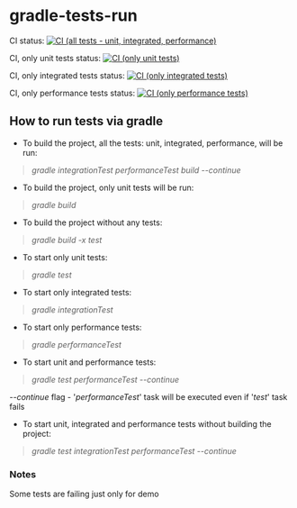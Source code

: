 # gradle-tests-run

CI status: [![CI (all tests - unit, integrated, performance)](https://github.com/NVRSK/gradle-tests-run/actions/workflows/gradle.yml/badge.svg)](https://github.com/NVRSK/gradle-tests-run/actions/workflows/gradle.yml)

CI, only unit tests status: [![CI (only unit tests)](https://github.com/NVRSK/gradle-tests-run/actions/workflows/unitTestsRunner.yml/badge.svg)](https://github.com/NVRSK/gradle-tests-run/actions/workflows/unitTestsRunner.yml)

CI, only integrated tests status: [![CI (only integrated tests)](https://github.com/NVRSK/gradle-tests-run/actions/workflows/integratedTestsRunner.yml/badge.svg)](https://github.com/NVRSK/gradle-tests-run/actions/workflows/integratedTestsRunner.yml)

CI, only performance tests status: [![CI (only performance tests)](https://github.com/NVRSK/gradle-tests-run/actions/workflows/performanceTestsRunner.yml/badge.svg)](https://github.com/NVRSK/gradle-tests-run/actions/workflows/performanceTestsRunner.yml)


## How to run tests via gradle
- To build the project, all the tests: unit, integrated, performance, will be run:
> *gradle  integrationTest performanceTest build --continue* 
- To build the project, only unit tests will be run:
> *gradle  build*
- To build the project without any tests:
> *gradle  build -x test*
- To start only unit tests:
> *gradle test*
- To start only integrated tests:
> *gradle integrationTest*
- To start only performance tests:
> *gradle performanceTest*
- To start unit and performance tests:
> *gradle test performanceTest --continue*
> 
_--continue_ flag - '_performanceTest_' task will be executed even if '_test_' task fails
- To start unit, integrated and performance tests without building the project:
> *gradle test integrationTest performanceTest --continue*

### Notes
Some tests are failing just only for demo
